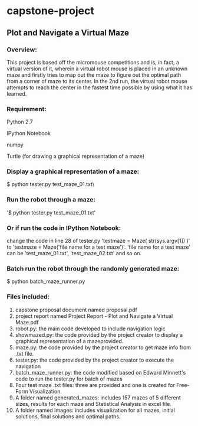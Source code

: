 # capstone-project
## **Plot and Navigate a Virtual Maze**

### **Overview:**
This project is based off the micromouse competitions and is, in fact, a virtual version of it, wherein a virtual robot mouse is placed in an unknown maze and firstly tries to map out the maze to figure out the optimal path from a corner of maze to its center. In the 2nd run, the virtual robot mouse attempts to reach the center in the fastest time possible by using what it has learned. 


### **Requirement:**

Python 2.7

IPython Notebook

numpy

Turtle (for drawing a graphical representation of a maze)


### **Display a graphical representation of a maze:**
\$ python tester.py test_maze_01.txt\


### **Run the robot through a maze:**
'$ python tester.py test_maze_01.txt'

### **Or if run the code in IPython Notebook:** 
change the code in line 28 of tester.py 
'testmaze = Maze( str(sys.argv[1]) )' 
to 
'testmaze = Maze('file name for a test maze')'. 
'file name for a test maze' can be 'test_maze_01.txt', 'test_maze_02.txt' and so on.


### **Batch run the robot through the randomly generated maze:**
$ python batch_maze_runner.py


### **Files included:**
1. capstone proposal document named proposal.pdf
2. project report named Project Report - Plot and Navigate a Virtual Maze.pdf
3. robot.py: the main code developed to include navigation logic
4. showmazed.py: the code provided by the project creator to display a graphical representation of a mazeprovided.
5. maze.py: the code provided by the project creator to get maze info from .txt file.
6. tester.py: the code provided by the project creator to execute the navigation
7. batch_maze_runner.py: the code modified based on Edward Minnett's code to run the tester.py for batch of mazes
8. Four test maze .txt files: three are provided and one is created for Free-Form Visualization.
9. A folder named generated_mazes: includes 157 mazes of 5 different sizes, results for each maze and Statistical Analysis in excel file.
10. A folder named Images: includes visualization for all mazes, initial solutions, final solutions and optimal paths. 
